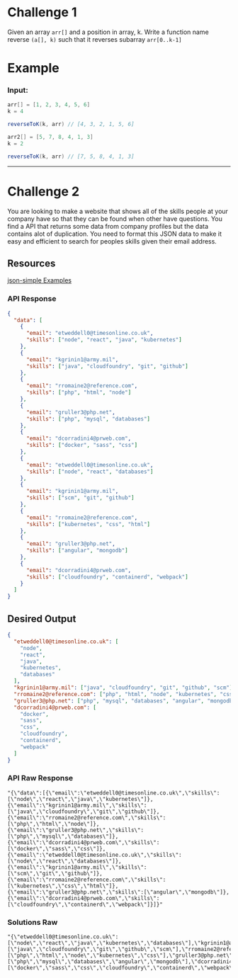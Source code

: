 # Challenge 1

Given an array `arr[]` and a position in array, k. Write a function name reverse `(a[], k)` such that it reverses subarray `arr[0..k-1]`

# Example

### Input:

```java
arr[] = [1, 2, 3, 4, 5, 6]
k = 4

reverseToK(k, arr) // [4, 3, 2, 1, 5, 6]

arr2[] = [5, 7, 8, 4, 1, 3]
k = 2

reverseToK(k, arr) // [7, 5, 8, 4, 1, 3]


```

---

# Challenge 2

You are looking to make a website that shows all of the skills people at your company have so that they can be found when other have questions. You find a API that returns some data from company profiles
but the data contains alot of duplication. You need to format this JSON data to make it easy and efficient to search for
peoples skills given their email address.

## Resources

[json-simple Examples](https://www.mkyong.com/java/json-simple-example-read-and-write-json/)

### API Response

```json
{
  "data": [
    {
      "email": "etweddell0@timesonline.co.uk",
      "skills": ["node", "react", "java", "kubernetes"]
    },
    {
      "email": "kgrinin1@army.mil",
      "skills": ["java", "cloudfoundry", "git", "github"]
    },
    {
      "email": "rromaine2@reference.com",
      "skills": ["php", "html", "node"]
    },
    {
      "email": "gruller3@php.net",
      "skills": ["php", "mysql", "databases"]
    },
    {
      "email": "dcorradini4@prweb.com",
      "skills": ["docker", "sass", "css"]
    },
    {
      "email": "etweddell0@timesonline.co.uk",
      "skills": ["node", "react", "databases"]
    },
    {
      "email": "kgrinin1@army.mil",
      "skills": ["scm", "git", "github"]
    },
    {
      "email": "rromaine2@reference.com",
      "skills": ["kubernetes", "css", "html"]
    },
    {
      "email": "gruller3@php.net",
      "skills": ["angular", "mongodb"]
    },
    {
      "email": "dcorradini4@prweb.com",
      "skills": ["cloudfoundry", "containerd", "webpack"]
    }
  ]
}
```

## Desired Output

```json
{
  "etweddell0@timesonline.co.uk": [
    "node",
    "react",
    "java",
    "kubernetes",
    "databases"
  ],
  "kgrinin1@army.mil": ["java", "cloudfoundry", "git", "github", "scm"],
  "rromaine2@reference.com": ["php", "html", "node", "kubernetes", "css"],
  "gruller3@php.net": ["php", "mysql", "databases", "angular", "mongodb"],
  "dcorradini4@prweb.com": [
    "docker",
    "sass",
    "css",
    "cloudfoundry",
    "containerd",
    "webpack"
  ]
}
```

### API Raw Response
```
"{\"data\":[{\"email\":\"etweddell0@timesonline.co.uk\",\"skills\":[\"node\",\"react\",\"java\",\"kubernetes\"]},{\"email\":\"kgrinin1@army.mil\",\"skills\":[\"java\",\"cloudfoundry\",\"git\",\"github\"]},{\"email\":\"rromaine2@reference.com\",\"skills\":[\"php\",\"html\",\"node\"]},{\"email\":\"gruller3@php.net\",\"skills\":[\"php\",\"mysql\",\"databases\"]},{\"email\":\"dcorradini4@prweb.com\",\"skills\":[\"docker\",\"sass\",\"css\"]},{\"email\":\"etweddell0@timesonline.co.uk\",\"skills\":[\"node\",\"react\",\"databases\"]},{\"email\":\"kgrinin1@army.mil\",\"skills\":[\"scm\",\"git\",\"github\"]},{\"email\":\"rromaine2@reference.com\",\"skills\":[\"kubernetes\",\"css\",\"html\"]},{\"email\":\"gruller3@php.net\",\"skills\":[\"angular\",\"mongodb\"]},{\"email\":\"dcorradini4@prweb.com\",\"skills\":[\"cloudfoundry\",\"containerd\",\"webpack\"]}]}"
```

### Solutions Raw
```
"{\"etweddell0@timesonline.co.uk\":[\"node\",\"react\",\"java\",\"kubernetes\",\"databases\"],\"kgrinin1@army.mil\":[\"java\",\"cloudfoundry\",\"git\",\"github\",\"scm\"],\"rromaine2@reference.com\":[\"php\",\"html\",\"node\",\"kubernetes\",\"css\"],\"gruller3@php.net\":[\"php\",\"mysql\",\"databases\",\"angular\",\"mongodb\"],\"dcorradini4@prweb.com\":[\"docker\",\"sass\",\"css\",\"cloudfoundry\",\"containerd\",\"webpack\"]}"
```

